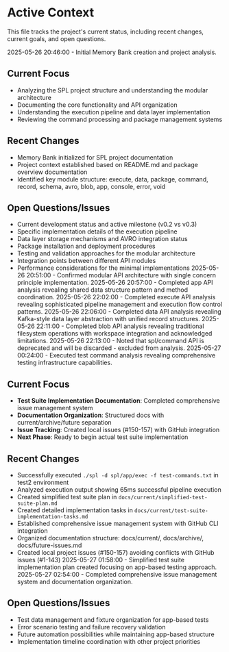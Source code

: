 # Active Context

This file tracks the project's current status, including recent changes, current goals, and open questions.

2025-05-26 20:46:00 - Initial Memory Bank creation and project analysis.

## Current Focus

- Analyzing the SPL project structure and understanding the modular architecture
- Documenting the core functionality and API organization
- Understanding the execution pipeline and data layer implementation
- Reviewing the command processing and package management systems

## Recent Changes

- Memory Bank initialized for SPL project documentation
- Project context established based on README.md and package overview documentation
- Identified key module structure: execute, data, package, command, record, schema, avro, blob, app, console, error, void

## Open Questions/Issues

- Current development status and active milestone (v0.2 vs v0.3)
- Specific implementation details of the execution pipeline
- Data layer storage mechanisms and AVRO integration status
- Package installation and deployment procedures
- Testing and validation approaches for the modular architecture
- Integration points between different API modules
- Performance considerations for the minimal implementations
2025-05-26 20:51:00 - Confirmed modular API architecture with single concern principle implementation.
2025-05-26 20:57:00 - Completed app API analysis revealing shared data structure pattern and method coordination.
2025-05-26 22:02:00 - Completed execute API analysis revealing sophisticated pipeline management and execution flow control patterns.
2025-05-26 22:06:00 - Completed data API analysis revealing Kafka-style data layer abstraction with unified record structures.
2025-05-26 22:11:00 - Completed blob API analysis revealing traditional filesystem operations with workspace integration and acknowledged limitations.
2025-05-26 22:13:00 - Noted that spl/command API is deprecated and will be discarded - excluded from analysis.
2025-05-27 00:24:00 - Executed test command analysis revealing comprehensive testing infrastructure capabilities.

## Current Focus

- **Test Suite Implementation Documentation**: Completed comprehensive issue management system
- **Documentation Organization**: Structured docs with current/archive/future separation
- **Issue Tracking**: Created local issues (#150-157) with GitHub integration
- **Next Phase**: Ready to begin actual test suite implementation

## Recent Changes

- Successfully executed `./spl -d spl/app/exec -f test-commands.txt` in test2 environment
- Analyzed execution output showing 65ms successful pipeline execution
- Created simplified test suite plan in `docs/current/simplified-test-suite-plan.md`
- Created detailed implementation tasks in `docs/current/test-suite-implementation-tasks.md`
- Established comprehensive issue management system with GitHub CLI integration
- Organized documentation structure: docs/current/, docs/archive/, docs/future-issues.md
- Created local project issues (#150-157) avoiding conflicts with GitHub issues (#1-143)
2025-05-27 01:58:00 - Simplified test suite implementation plan created focusing on app-based testing approach.
2025-05-27 02:54:00 - Completed comprehensive issue management system and documentation organization.

## Open Questions/Issues

- Test data management and fixture organization for app-based tests
- Error scenario testing and failure recovery validation
- Future automation possibilities while maintaining app-based structure
- Implementation timeline coordination with other project priorities